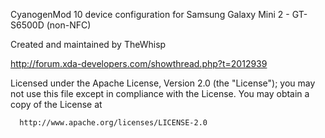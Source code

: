 CyanogenMod 10 device configuration for Samsung Galaxy Mini 2 - GT-S6500D (non-NFC)

Created and maintained by TheWhisp

http://forum.xda-developers.com/showthread.php?t=2012939

Licensed under the Apache License, Version 2.0 (the "License");
 you may not use this file except in compliance with the License.
 You may obtain a copy of the License at

      http://www.apache.org/licenses/LICENSE-2.0